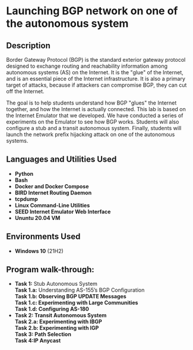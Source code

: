 <h1>Launching BGP network on one of the autonomous system</h1>

<h2>Description</h2>
Border Gateway Protocol (BGP) is the standard exterior gateway protocol designed to exchange routing and reachability information among autonomous systems (AS) on the Internet. It is the "glue" of the Internet, and is an essential piece of the Internet infrastructure. It is also a primary target of attacks, because if attackers can compromise BGP, they can cut off the Internet.

The goal is to help students understand how BGP "glues" the Internet together, and how the Internet is actually connected. This lab is based on the Internet Emulator that we developed. We have conducted a series of experiments on the Emulator to see how BGP works. Students will also configure a stub and a transit autonomous system. Finally, students will launch the network prefix hijacking attack on one of the autonomous systems.
<br />


<h2>Languages and Utilities Used</h2>

- <b>Python</b>
- <b>Bash</b>
- <b>Docker and Docker Compose</b>
- <b>BIRD Internet Routing Daemon</b>
- <b>tcpdump</b>
- <b>Linux Command-Line Utilities</b>
- <b>SEED Internet Emulator Web Interface</b>
- <b>Ununtu 20.04 VM</b>

<h2>Environments Used </h2>

- <b>Windows 10</b> (21H2)

<h2>Program walk-through:</h2>

- <b>Task 1:</b> Stub Autonomous System<br>
     <b>Task 1.a:</b> Understanding AS-155’s BGP Configuration<br>
     <b>Task 1.b:<b>  Observing BGP UPDATE Messages<br>
     <b>Task 1.c:<b>  Experimenting with Large Communities<br>
     <b>Task 1.d:<b>  Configuring AS-180<br>
- <b>Task 2:</b> Transit Autonomous System<br>
     <b>Task 2.a:</b> Experimenting with IBGP<br>
     <b>Task 2.b:</b> Experimenting with IGP<br>
     <b>Task 3:</b> Path Selection<br>
     <b>Task 4:</b>IP Anycast<br>
